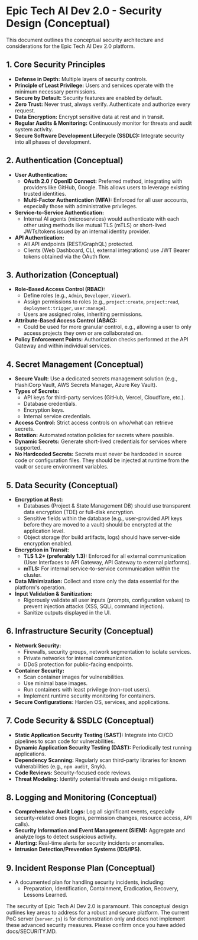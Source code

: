 # Epic Tech AI Dev 2.0 - Security Design (Conceptual)

This document outlines the conceptual security architecture and considerations for the Epic Tech AI Dev 2.0 platform.

## 1. Core Security Principles

-   **Defense in Depth:** Multiple layers of security controls.
-   **Principle of Least Privilege:** Users and services operate with the minimum necessary permissions.
-   **Secure by Default:** Security features are enabled by default.
-   **Zero Trust:** Never trust, always verify. Authenticate and authorize every request.
-   **Data Encryption:** Encrypt sensitive data at rest and in transit.
-   **Regular Audits & Monitoring:** Continuously monitor for threats and audit system activity.
-   **Secure Software Development Lifecycle (SSDLC):** Integrate security into all phases of development.

## 2. Authentication (Conceptual)

-   **User Authentication:**
    -   **OAuth 2.0 / OpenID Connect:** Preferred method, integrating with providers like GitHub, Google. This allows users to leverage existing trusted identities.
    -   **Multi-Factor Authentication (MFA):** Enforced for all user accounts, especially those with administrative privileges.
-   **Service-to-Service Authentication:**
    -   Internal AI agents (microservices) would authenticate with each other using methods like mutual TLS (mTLS) or short-lived JWTs/tokens issued by an internal identity provider.
-   **API Authentication:**
    -   All API endpoints (REST/GraphQL) protected.
    -   Clients (Web Dashboard, CLI, external integrations) use JWT Bearer tokens obtained via the OAuth flow.

## 3. Authorization (Conceptual)

-   **Role-Based Access Control (RBAC):**
    -   Define roles (e.g., `Admin`, `Developer`, `Viewer`).
    -   Assign permissions to roles (e.g., `project:create`, `project:read`, `deployment:trigger`, `user:manage`).
    -   Users are assigned roles, inheriting permissions.
-   **Attribute-Based Access Control (ABAC):**
    -   Could be used for more granular control, e.g., allowing a user to only access projects they own or are collaborated on.
-   **Policy Enforcement Points:** Authorization checks performed at the API Gateway and within individual services.

## 4. Secret Management (Conceptual)

-   **Secure Vault:** Use a dedicated secrets management solution (e.g., HashiCorp Vault, AWS Secrets Manager, Azure Key Vault).
-   **Types of Secrets:**
    -   API keys for third-party services (GitHub, Vercel, Cloudflare, etc.).
    -   Database credentials.
    -   Encryption keys.
    -   Internal service credentials.
-   **Access Control:** Strict access controls on who/what can retrieve secrets.
-   **Rotation:** Automated rotation policies for secrets where possible.
-   **Dynamic Secrets:** Generate short-lived credentials for services where supported.
-   **No Hardcoded Secrets:** Secrets must never be hardcoded in source code or configuration files. They should be injected at runtime from the vault or secure environment variables.

## 5. Data Security (Conceptual)

-   **Encryption at Rest:**
    -   Databases (Project & State Management DB) should use transparent data encryption (TDE) or full-disk encryption.
    -   Sensitive fields within the database (e.g., user-provided API keys before they are moved to a vault) should be encrypted at the application level.
    -   Object storage (for build artifacts, logs) should have server-side encryption enabled.
-   **Encryption in Transit:**
    -   **TLS 1.2+ (preferably 1.3):** Enforced for all external communication (User Interfaces to API Gateway, API Gateway to external platforms).
    -   **mTLS:** For internal service-to-service communication within the cluster.
-   **Data Minimization:** Collect and store only the data essential for the platform's operation.
-   **Input Validation & Sanitization:**
    -   Rigorously validate all user inputs (prompts, configuration values) to prevent injection attacks (XSS, SQLi, command injection).
    -   Sanitize outputs displayed in the UI.

## 6. Infrastructure Security (Conceptual)

-   **Network Security:**
    -   Firewalls, security groups, network segmentation to isolate services.
    -   Private networks for internal communication.
    -   DDoS protection for public-facing endpoints.
-   **Container Security:**
    -   Scan container images for vulnerabilities.
    -   Use minimal base images.
    -   Run containers with least privilege (non-root users).
    -   Implement runtime security monitoring for containers.
-   **Secure Configurations:** Harden OS, services, and applications.

## 7. Code Security & SSDLC (Conceptual)

-   **Static Application Security Testing (SAST):** Integrate into CI/CD pipelines to scan code for vulnerabilities.
-   **Dynamic Application Security Testing (DAST):** Periodically test running applications.
-   **Dependency Scanning:** Regularly scan third-party libraries for known vulnerabilities (e.g., `npm audit`, Snyk).
-   **Code Reviews:** Security-focused code reviews.
-   **Threat Modeling:** Identify potential threats and design mitigations.

## 8. Logging and Monitoring (Conceptual)

-   **Comprehensive Audit Logs:** Log all significant events, especially security-related ones (logins, permission changes, resource access, API calls).
-   **Security Information and Event Management (SIEM):** Aggregate and analyze logs to detect suspicious activity.
-   **Alerting:** Real-time alerts for security incidents or anomalies.
-   **Intrusion Detection/Prevention Systems (IDS/IPS).**

## 9. Incident Response Plan (Conceptual)

-   A documented plan for handling security incidents, including:
    -   Preparation, Identification, Containment, Eradication, Recovery, Lessons Learned.

The security of Epic Tech AI Dev 2.0 is paramount. This conceptual design outlines key areas to address for a robust and secure platform. The current PoC server (`server.js`) is for demonstration only and does not implement these advanced security measures.
Please confirm once you have added docs/SECURITY.MD.
